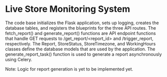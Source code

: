 # Live Store Monitoring System

The code base initializes the Flask application, sets up logging, creates the database tables, and registers the blueprints for the three API routes. The fetch_report() and generate_report() functions are API endpoint functions that handle GET requests to /get_report/<report_id> and /trigger_report, respectively. The Report, StoreStatus, StoreTimezone, and WorkingHours classes define the database models that are used by the application. The generate_report_task() function is used to generate a report asynchronously using Celery.

Note: Logic for report generation is yet to be implemented yet.